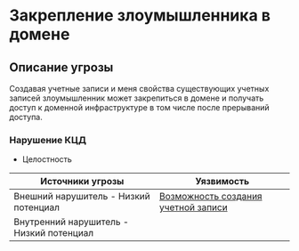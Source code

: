 # Закрепление злоумышленника в домене

## Описание угрозы
Создавая учетные записи и меня свойства существующих учетных записей злоумышленник может закрепиться в домене и получать доступ к доменной инфраструктуре в том числе после прерываний доступа.

### Нарушение КЦД
+ Целостность

|Источники угрозы|Уязвимость|
|-|--------|
|Внешний нарушитель - Низкий потенциал|[Возможность создания учетной записи](/vkr/vulnerabilities/page14)|
|Внутренний нарушитель - Низкий потенциал|